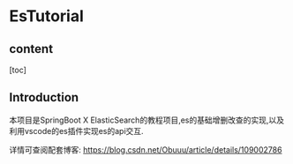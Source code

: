 # EsTutorial

## content

[toc]

## Introduction

本项目是SpringBoot X ElasticSearch的教程项目,es的基础增删改查的实现,以及利用vscode的es插件实现es的api交互.

详情可查阅配套博客:  https://blog.csdn.net/Obuuu/article/details/109002786

